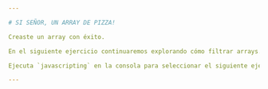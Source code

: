 ```yaml
---

# SI SEÑOR, UN ARRAY DE PIZZA!

Creaste un array con éxito.

En el siguiente ejercicio continuaremos explorando cómo filtrar arrays.

Ejecuta `javascripting` en la consola para seleccionar el siguiente ejercicio.

---
```


